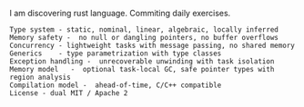 I am discovering rust language.
Commiting daily exercises.


    Type system - static, nominal, linear, algebraic, locally inferred
    Memory safety -  no null or dangling pointers, no buffer overflows
    Concurrency - lightweight tasks with message passing, no shared memory
    Generics    - type parametrization with type classes
    Exception handling -  unrecoverable unwinding with task isolation
    Memory model   -  optional task-local GC, safe pointer types with region analysis
    Compilation model -  ahead-of-time, C/C++ compatible
    License - dual MIT / Apache 2
